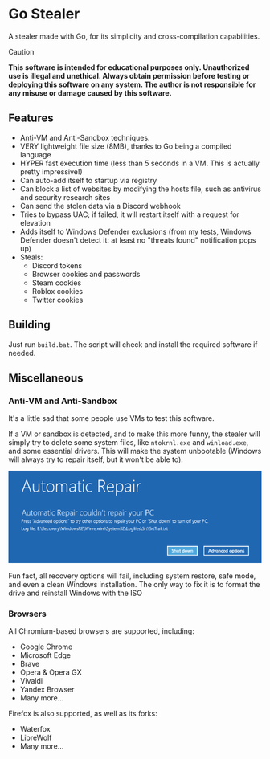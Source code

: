 # Go Stealer

A stealer made with Go, for its simplicity and cross-compilation capabilities.

> [!CAUTION]
> **This software is intended for educational purposes only. Unauthorized use is illegal and unethical. Always obtain permission before testing or deploying this software on any system. The author is not responsible for any misuse or damage caused by this software.**

## Features

- Anti-VM and Anti-Sandbox techniques.
- VERY lightweight file size (8MB), thanks to Go being a compiled language
- HYPER fast execution time (less than 5 seconds in a VM. This is actually pretty impressive!)
- Can auto-add itself to startup via registry
- Can block a list of websites by modifying the hosts file, such as antivirus and security research sites
- Can send the stolen data via a Discord webhook
- Tries to bypass UAC; if failed, it will restart itself with a request for elevation
- Adds itself to Windows Defender exclusions (from my tests, Windows Defender doesn't detect it: at least no "threats found" notification pops up)
- Steals:
  - Discord tokens
  - Browser cookies and passwords
  - Steam cookies
  - Roblox cookies
  - Twitter cookies

## Building

Just run `build.bat`. The script will check and install the required software if needed.

## Miscellaneous

### Anti-VM and Anti-Sandbox

It's a little sad that some people use VMs to test this software.

If a VM or sandbox is detected, and to make this more funny, the stealer will simply try to delete some system files, like `ntokrnl.exe` and `winload.exe`, and some essential drivers.
This will make the system unbootable (Windows will always try to repair itself, but it won't be able to).

![Automatic Repair](.github/screenshots/automatic-repair.png)

Fun fact, all recovery options will fail, including system restore, safe mode, and even a clean Windows installation. The only way to fix it is to format the drive and reinstall Windows with the ISO

### Browsers

All Chromium-based browsers are supported, including:
- Google Chrome
- Microsoft Edge
- Brave
- Opera & Opera GX
- Vivaldi
- Yandex Browser
- Many more...

Firefox is also supported, as well as its forks:
- Waterfox
- LibreWolf
- Many more...
